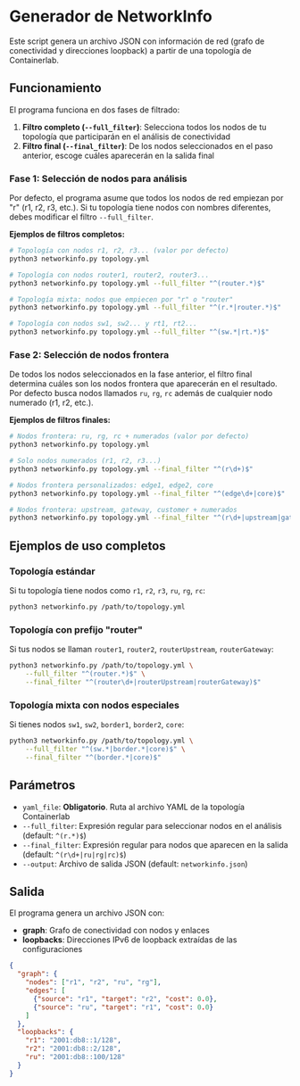 # Generador de NetworkInfo

Este script genera un archivo JSON con información de red (grafo de conectividad y direcciones loopback) a partir de una topología de Containerlab.

## Funcionamiento

El programa funciona en dos fases de filtrado:

1. **Filtro completo (`--full_filter`)**: Selecciona todos los nodos de tu topología que participarán en el análisis de conectividad
2. **Filtro final (`--final_filter`)**: De los nodos seleccionados en el paso anterior, escoge cuáles aparecerán en la salida final

### Fase 1: Selección de nodos para análisis

Por defecto, el programa asume que todos los nodos de red empiezan por "r" (r1, r2, r3, etc.). Si tu topología tiene nodos con nombres diferentes, debes modificar el filtro `--full_filter`.

**Ejemplos de filtros completos:**

```bash
# Topología con nodos r1, r2, r3... (valor por defecto)
python3 networkinfo.py topology.yml

# Topología con nodos router1, router2, router3...
python3 networkinfo.py topology.yml --full_filter "^(router.*)$"

# Topología mixta: nodos que empiecen por "r" o "router"
python3 networkinfo.py topology.yml --full_filter "^(r.*|router.*)$"

# Topología con nodos sw1, sw2... y rt1, rt2...
python3 networkinfo.py topology.yml --full_filter "^(sw.*|rt.*)$"
```

### Fase 2: Selección de nodos frontera

De todos los nodos seleccionados en la fase anterior, el filtro final determina cuáles son los nodos frontera que aparecerán en el resultado. Por defecto busca nodos llamados `ru`, `rg`, `rc` además de cualquier nodo numerado (r1, r2, etc.).

**Ejemplos de filtros finales:**

```bash
# Nodos frontera: ru, rg, rc + numerados (valor por defecto)
python3 networkinfo.py topology.yml

# Solo nodos numerados (r1, r2, r3...)
python3 networkinfo.py topology.yml --final_filter "^(r\d+)$"

# Nodos frontera personalizados: edge1, edge2, core
python3 networkinfo.py topology.yml --final_filter "^(edge\d+|core)$"

# Nodos frontera: upstream, gateway, customer + numerados
python3 networkinfo.py topology.yml --final_filter "^(r\d+|upstream|gateway|customer)$"
```

## Ejemplos de uso completos

### Topología estándar
Si tu topología tiene nodos como `r1`, `r2`, `r3`, `ru`, `rg`, `rc`:

```bash
python3 networkinfo.py /path/to/topology.yml
```

### Topología con prefijo "router"
Si tus nodos se llaman `router1`, `router2`, `routerUpstream`, `routerGateway`:

```bash
python3 networkinfo.py /path/to/topology.yml \
    --full_filter "^(router.*)$" \
    --final_filter "^(router\d+|routerUpstream|routerGateway)$"
```

### Topología mixta con nodos especiales
Si tienes nodos `sw1`, `sw2`, `border1`, `border2`, `core`:

```bash
python3 networkinfo.py /path/to/topology.yml \
    --full_filter "^(sw.*|border.*|core)$" \
    --final_filter "^(border.*|core)$"
```

## Parámetros

- `yaml_file`: **Obligatorio**. Ruta al archivo YAML de la topología Containerlab
- `--full_filter`: Expresión regular para seleccionar nodos en el análisis (default: `^(r.*)$`)
- `--final_filter`: Expresión regular para nodos que aparecen en la salida (default: `^(r\d+|ru|rg|rc)$`)
- `--output`: Archivo de salida JSON (default: `networkinfo.json`)

## Salida

El programa genera un archivo JSON con:
- **graph**: Grafo de conectividad con nodos y enlaces
- **loopbacks**: Direcciones IPv6 de loopback extraídas de las configuraciones

```json
{
  "graph": {
    "nodes": ["r1", "r2", "ru", "rg"],
    "edges": [
      {"source": "r1", "target": "r2", "cost": 0.0},
      {"source": "ru", "target": "r1", "cost": 0.0}
    ]
  },
  "loopbacks": {
    "r1": "2001:db8::1/128",
    "r2": "2001:db8::2/128",
    "ru": "2001:db8::100/128"
  }
}
```